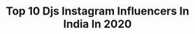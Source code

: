 ---
title: Top 10 Djs Instagram Influencers In India In 2020
description: >-
  Find top djs Instagram influencers in India in 2020. Most popular hashtags: #stayhome #mumbai #covid19 #selflove.
platform: Instagram
profiles:
  - username: "djolaras"
    fullname: >-
      DJ OLA RAS
    location: "India"
    followers: 66716
    engagement: 133
    commentsToLikes: 0.053210
    id: ck6uezeditxm60j71tfwbk5kj
    verified: false
    hashtags: ""
  - username: "djsyrahofficial"
    fullname: >-
      Dj Syrah
    location: "India"
    followers: 46868
    engagement: 315
    commentsToLikes: 0.014889
    id: ck0vz2cxb6xu30i19730s8zzo
    verified: false
    hashtags: "#quarantine, #desinight, #vol11, #lockdown"
  - username: "djshireen"
    fullname: >-
      CLUB QUEEN 👑 DJ SHIREEN  👑
    location: "India"
    followers: 82993
    engagement: 150
    commentsToLikes: 0.028784
    id: ck15qo4nh3tbi0i19x56vzbkm
    verified: false
    hashtags: "#badshah, #lovegen, #cakelover, #motherhood"
  - username: "djbandcamp"
    fullname: >-
      DJ Bandcamp
    location: "India"
    followers: 22407
    engagement: 265
    commentsToLikes: 0.066133
    id: ck13brc6ewsuw0i19htv8d4np
    verified: false
    hashtags: "#mamaaintraisenofool, #realdjsmatter, #scratching, #gopacers"
  - username: "zoesiddharth"
    fullname: >-
      Zoe Siddharth
    location: "India"
    followers: 23161
    engagement: 686
    commentsToLikes: 0.032137
    id: ck5zovxy3rgfx0i143zcq5kr8
    verified: false
    hashtags: "#createcontent, #acoustic, #tiktokchallenge, #blackandwhite"
  - username: "tapeshwarigrewal"
    fullname: >-
      Tapeshwari Sharma
    location: "India"
    followers: 29536
    engagement: 206
    commentsToLikes: 0.122754
    id: ck14kmxulqb6i0i194y37rosi
    verified: false
    hashtags: "#chillvibes, #livelaughlove, #peachypink, #trend"
  - username: "glafira_al"
    fullname: >-
      Glafira
    location: "India"
    followers: 7750
    engagement: 511
    commentsToLikes: 0.061088
    id: ck9hanj9rd8v60j78w42c2xcz
    verified: false
    hashtags: "#lockdown, #onlineshoot, #happybirthday, #mood"
  - username: "vppmusic"
    fullname: >-
      vppmusic
    location: "India"
    followers: 11418
    engagement: 693
    commentsToLikes: 0.003066
    id: ck0ttret93zrz0i19iebxh7p8
    verified: false
    hashtags: "#djconcert, #loveyourself, #pianist, #musiclovers"
  - username: "sunix_thakor"
    fullname: >-
      Sunix Thakor
    location: "India"
    followers: 16241
    engagement: 662
    commentsToLikes: 0.034913
    id: ck6tizoau1qje0j714ah4cl6y
    verified: true
    hashtags: "#color, #like4like, #amazing, #photoftheday"
  - username: "johnsimmofficial"
    fullname: >-
      John Simm
    location: "India"
    followers: 57205
    engagement: 467
    commentsToLikes: 0.025778
    id: ck5zww3rc6vht0i14yr9wdp4a
    verified: true
    hashtags: "#happymondays, #thegypsyking, #russelllewis, #lifeonmars"
---
